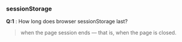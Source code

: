 ### sessionStorage

**Q:1** : How long does browser sessionStorage last?

> when the page session ends — that is, when the page is closed.
